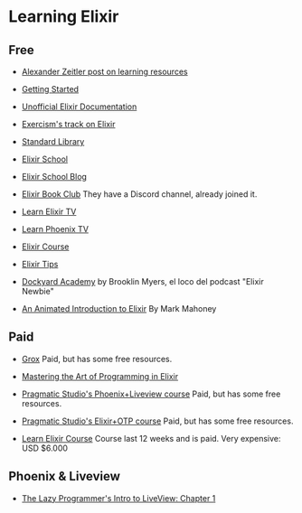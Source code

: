 # Learning Elixir

## Free

- [Alexander Zeitler post on learning
  resources](https://alexanderzeitler.com/articles/learning-elixir/)

- [Getting Started](https://elixir-lang.org/getting-started/introduction.html)

- [Unofficial Elixir Documentation](https://elixir-lang.readthedocs.io/)

- [Exercism's track on Elixir](https://exercism.org/tracks/elixir/)

- [Standard Library](https://hexdocs.pm/elixir/Kernel.html)

- [Elixir School](https://elixirschool.com/)

- [Elixir School Blog](https://elixirschool.com/blog)

- [Elixir Book Club](https://elixirbookclub.com/)
  They have a Discord channel, already joined it.

- [Learn Elixir TV](https://www.learnelixir.tv/)

- [Learn Phoenix TV](https://www.learnphoenix.tv/)

- [Elixir Course](https://github.com/taxfix/elixir-course)

- [Elixir Tips](https://elixirstream.dev/tips)

- [Dockyard Academy](https://academy.dockyard.com/)
  by Brooklin Myers, el loco del podcast "Elixir Newbie"

- [An Animated Introduction to Elixir](https://markm208.github.io/exbook/)
  By Mark Mahoney

## Paid

- [Grox](https://grox.io/)
  Paid, but has some free resources.

- [Mastering the Art of Programming in
  Elixir](https://www.educative.io/courses/mastering-programming-elixir)

- [Pragmatic Studio's Phoenix+Liveview course](https://pragmaticstudio.com/courses/phoenix-liveview)
  Paid, but has some free resources.

- [Pragmatic Studio's Elixir+OTP course](https://pragmaticstudio.com/elixir)
  Paid, but has some free resources.

- [Learn Elixir Course](https://learn-elixir.dev/)
  Course last 12 weeks and is paid. Very expensive: USD $6.000


## Phoenix & Liveview

- [The Lazy Programmer's Intro to LiveView: Chapter 1](https://dev.to/lubien/the-lazy-programmers-intro-to-liveview-chapter-1-1487)
